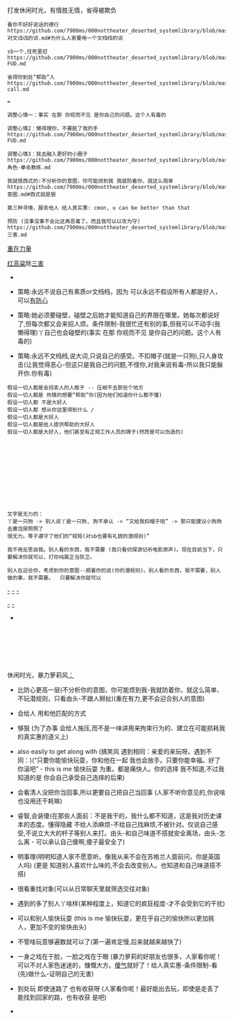 
打发休闲时光，有情胜无情，省得被欺负

```
看你不好好说话的德行
https://github.com/7900ms/000nottheater_deserted_systemlibrary/blob/master/supplementary/chain-对文诌诌的词.md#为什么人家要用一个文绉绉的词

sb一个,往死里怼
https://github.com/7900ms/000nottheater_deserted_systemlibrary/blob/master/supplementary/slang-FUD.md

省得你到处“帮助”人
https://github.com/7900ms/000nottheater_deserted_systemlibrary/blob/master/supplementary/chain-call.md

=

调整心情一：事实 在那 你视而不见 是你自己的问题。这个人有毒的

调整心情2：懒得理你，不要脏了我的手
https://github.com/7900ms/000nottheater_deserted_systemlibrary/blob/master/supplementary/slang-FUD.md

调整心情3：我去融入更好的小圈子
https://github.com/7900ms/000nottheater_deserted_systemlibrary/blob/master/supplementary/term-角色-拳击教练.md

我就很西式的:不分析你的意图，你可能烦到我 我就防着你，就这么简单
https://github.com/7900ms/000nottheater_deserted_systemlibrary/blob/master/supplementary/chain-意图.md#西式就是狠

第三种寻情，服务他人 给人真实惠: cmon, u can be better than that

预防 (没事没事不会比这再恶毒了。而且我可以以攻为守)
https://github.com/7900ms/000nottheater_deserted_systemlibrary/blob/master/supplementary/slang-三害.md

```

[重在力量](https://github.com/7900ms/000nottheater_deserted_systemlibrary/blob/master/supplementary/slang-MARKETING.md#我知道你想说什么，我不想听，我累了)

[红高粱](https://github.com/7900ms/000nottheater_deserted_systemlibrary/blob/master/wilder/红高粱.md)除[三害](https://github.com/7900ms/000nottheater_deserted_systemlibrary/blob/master/supplementary/slang-三害.md#文绉绉是华而不实的污物是三害之一，我也不学它。别人看的东西,我不需要看,我只看侦探游记)

-

- 策略:永远不说自己有素质or文绉绉，因为 可以永远不假设所有人都是好人，可以[有防心](https://github.com/7900ms/000nottheater_deserted_systemlibrary/blob/master/supplementary/slang-超短期旅行.md)
- 策略:她必须要碰壁，碰壁之后她才能知道自己的界限在哪里。她每次都说好了,但每次都又会来招人烦。条件限制-我很忙还有别的事,但我可以不动手(我懒得理)丫自己也会碰壁的(事实 在那 你视而不见 是你自己的问题。这个人有毒的)
- 策略:永远不文绉绉,说大词,只说自己的感受。不扣帽子(就是一只狗),只人身攻击(让我觉得恶心-但这只是我自己的问题,不怪你,对我来说有毒-所以我只能躲开你.你有毒)
```
假设一切人都是会拐卖人的人贩子 -- 压根不去那些个地方
假设一切人都是 热情的想要“帮助”你(因为他们知道你什么都不懂)
假设一切人都 不是大好人
假设一切人都 想从你这里得到什么 /
假设一切人都是大好人
假设一切人都是给人提供帮助的大好人
假设一切人都是大好人，他们甚至有正规工作人员的牌子(然而是可以伪造的)
```





<br><br><br><br><br>
-
```
文字是无力的：
丫是一只狗 -> 别人说丫是一只狗, 狗不承认 -> “又给我扣帽子哈” -> 那只能建议小狗狗去撒泡尿照照了
很无力。等于遵守了他们的“规矩(对sb也要有礼貌的潜规则)”

我不用反思自我。别人看的东西，我不需要 (我只看侦探游记听电影原声)。现在目前当下，只要解决你就可以，打你纯属正当防卫。

别人在迎合你，考虑到你的意图--顺着你的说(你的潜规则)。别人看的东西，我不需要，别人做的事，我不需要。  只要解决你就可以
```
[-](https://github.com/7900ms/000nottheater_deserted_systemlibrary/blob/master/supplementary/term-躲避后-侦探游记.md)
[-](https://github.com/7900ms/000nottheater_deserted_systemlibrary/blob/master/supplementary/chain-意图.md)
[-](https://github.com/7900ms/000nottheater_deserted_systemlibrary/blob/master/supplementary/chain-call.md#反对潜规则)

[-](https://github.com/7900ms/000nottheater_deserted_systemlibrary/blob/master/supplementary/slang-超短期旅行.md#坏人队#坏人队里特立独行-躲着走，好人队里从众就可以)
[-](https://www.v2ex.com/notes/28139#好人队坏人队)

-
<br><br><br><br><br>

休闲时光，暴力萝莉风[：](http://weibo.com/3625352281/El8ACrmDd)
- 比防心更高一层(不分析你的意图，你可能烦到我-我就防着你，就这么简单、不玩潜规则，只看由头-不跟人掰扯)(重在有力,更不会迎合别人的意图)
- 会给人 用和他匹配的方式
- 够狠 (为了办事 会给人施压,而不是一味讲用来拘束行为的、建立在可能损耗我的真实惠的道义上)
- also easily to get along with (搞笑风 遇到相同：亲爱的来玩呀。遇到不同：)(“只要你能愉快玩耍，你和他在一起 我也会放手。只要你能幸福。好了 你滚吧” - this is me 愉快玩耍 为重。都是痛快人。你的选择 我不知道,不过我知道的是 你会自己承受自己选择的后果)
- 会看清人没把你当回事,所以更要自己把自己当回事 (人家不听你意见的,你说啥也没用还干耗嘛)
- 睿智,会装傻(在那些人面前：不是我干的，我什么都不知道，这是我对历史课本的态度。懂得隐藏 不给人添麻烦-不给自己找麻烦,不被针对。仅说自己感受,不说立大大的杆子等别人来打。由头-和自己味道不搭就安全离场，由头-怎么离 - 可以承认自己傻啊,傻子最安全了)
- 明事理(明明知道人家不愿意听。像我从来不会在苏格兰人面前问，你是英国人吗) (更是 知道别人喜欢什么味的,不会去改变别人。也知道和自己味道搭不搭)
- 很看重找对象(可以从日常聊天里就筛选交往对象)
- 遇到的多了别人丫啥样(某种程度上，知道它的疯狂程度-才不会受到它的干扰)
- 可以和别人愉快玩耍 (this is me 愉快玩耍，更在乎自己的愉快所以更加挑人，更加不变的愉快由头)
- 不管啥玩意够遍数就可以了(第一遍肯定慢,后来就越来越快了)
- 一身之戏在于脸，一脸之戏在于眼 (暴力萝莉的好朋友也很多，人家看你呢！可以不对人家色迷迷的，慷慨大方。[傻气](http://imgur.com/a/oCdDi)就好了！给人真实惠-条件限制-看(先)做什么-证明自己的无害)
- 到处玩 即使迷路了 也有收获呀 (人家看你呢！最好能出去玩，即使是走丢了 能找到回家的路，也有收获 是吧)


-
